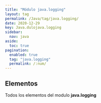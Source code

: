 ```yaml
---
title: "Módulo java.logging"
layout: tag
permalink: /Java/tag/java.logging/
date: 2020-12-29
key: Java.dulojava.logging
sidebar: 
  nav: java
aside: 
  toc: true
pagination: 
  enabled: true
  tag: "java.logging"
  permalink: /:num/
---
```


<h2>Elementos</h2>
Todos los elementos del modulo <strong>java.logging</strong>
